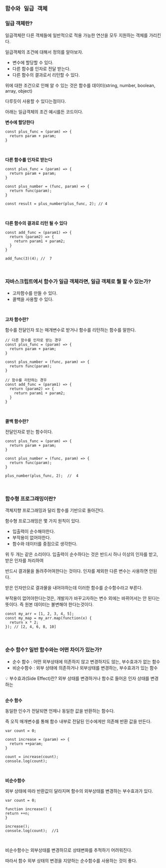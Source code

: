 ## `함수와 일급 객체`

### 일급 객체란?

일급객체란 다른 객체들에 일반적으로 적용 가능한 연산을 모두 지원하는 객체를 가리킨다.

일급객체의 조건에 대해서 정의를 알아보자.

- 변수에 할당할 수 있다.
- 다른 함수를 인자로 전달 받는다.
- 다른 함수의 결과로서 리턴할 수 있다.

위에 대한 조건으로 인해 알 수 있는 것은 함수를 데이터(string, number, boolean, array, object)

다루듯이 사용할 수 있다는점이다.

아래는 일급객체의 조건 예시를든 코드이다.

**변수에 할당한다**

```
const plus_func = (param) => {
  return param + param;
}
```

<br />

**다른 함수를 인자로 받는다**

```
const plus_func = (param) => {
  return param + param;
}

const plus_number = (func, param) => {
  return func(param);
}

const result = plus_number(plus_func, 2); // 4
```

<br />

**다른 함수의 결과로 리턴 될 수 있다**

```
const add_func = (param1) => {
  return (param2) => {
    return param1 + param2;
  }
}

add_func(3)(4); //  7
```

<br />

### 자바스크립트에서 함수가 일급 객체라면, 일급 객체로 뭘 할 수 있는가?

- 고차함수를 만들 수 있다.
- 콜백을 사용할 수 있다.

<br />

**고차 함수란?**

함수를 전달인자 또는 매개변수로 받거나 함수를 리턴하는 함수를 말한다.

```
// 다른 함수를 인자로 받는 경우
const plus_func = (param) => {
  return param + param;
}

const plus_number = (func, param) => {
  return func(param);
}

// 함수를 리턴하는 경우
const add_func = (param1) => {
  return (param2) => {
    return param1 + param2;
  }
}
```

<br />

**콜백 함수란?**

전달인자로 받는 함수이다.

```
const plus_func = (param) => {
  return param + param;
}

const plus_number = (func, param) => {
  return func(param);
}

plus_number(plus_func, 2);  //  4
```

<br />

### 함수형 프로그래밍이란? 

객체지향 프로그래밍과 달리 함수를 기반으로 돌아간다.

함수형 프로그래밍은 몇 가지 원칙이 있다.

- 입출력이 순수해야한다.
- 부작용이 없어야한다.
- 함수와 데이터를 중점으로 생각한다.

위 두 개는 같은 소리이다. 입출력이 순수하다는 것은 반드시 하나 이상의 인자를 받고, 받은 인자를 처리하여

반드시 결과물을 돌려주어여한다는 것이다. 인자를 제외한 다른 변수는 사용하면 안된다.

받은 인자만으로 결과물을 내어야하는데 이러한 함수를 순수함수라고 부른다.

부작용이 없어야한다는것은, 개발자가 바꾸고자하는 변수 외에는 바뀌어서는 안 된다는 뜻이다. 즉 원본 데이터는 불변해야 한다는것이다.

```
const my_arr = [1, 2, 3, 4, 5];
const my_map = my_arr.map(function(x) {
  return x * 2;
}); // [2, 4, 6, 8, 10]
```

<br />

### 순수 함수? 일반 함수와는 어떤 차이가 있는가? 

- 순수 함수 : 어떤 외부상태에 의존하지 않고 변경하지도 않는, 부수효과가 없는 함수
- 비순수함수 : 외부 상태에 의존하거나 외부상태를 변경하는, 부수효과가 있는 함수

<aside>
💡 부수효과(Side Effect)란? 외부 상태를 변경하거나 함수로 들어온 인자 상태를 변경하는 
</aside>

<br />

**순수 함수**

동일한 인수가 전달되면 언제나 동일한 값을 반환하는 함수다. 

즉 오직 매개변수를 통해 함수 내부로 전달된 인수에게만 의존해 반환 값을 만든다.

```
var count = 0;

const increase = (param) => {
  return ++param;
}

count = increase(count);
console.log(count);
```

<br />

**비순수함수**

외부 상태에 따라 반환값이 달라지며 함수의 외부상태를 변경하는 부수효과가 있다.

```
var count = 0;

function increase() {
return ++n;
}

increase();
console.log(count);  //1
```

<br />

비순수함수는 외부상태를 변경하므로 상태변화를 추적하기 어려워진다.

따라서 함수 외부 상태의 변경을 지양하는 순수함수를 사용하는 것이 좋다.
